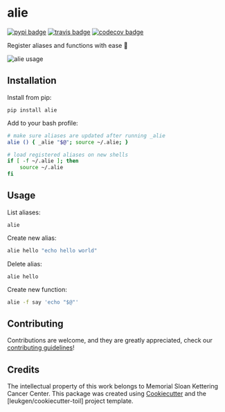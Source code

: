 # alie

[![pypi badge][pypi_badge]][pypi_base]
[![travis badge][travis_badge]][travis_base]
[![codecov badge][codecov_badge]][codecov_base]

Register aliases and functions with ease 👟

![alie usage][gif]

## Installation

Install from pip:

    pip install alie

Add to your bash profile:

```bash
# make sure aliases are updated after running _alie
alie () { _alie "$@"; source ~/.alie; }

# load registered aliases on new shells
if [ -f ~/.alie ]; then
    source ~/.alie
fi
```

## Usage

List aliases:

    alie

Create new alias:

```bash
alie hello "echo hello world"
```

Delete alias:

    alie hello

Create new function:

```bash
alie -f say 'echo "$@"'
```

## Contributing

Contributions are welcome, and they are greatly appreciated, check our [contributing guidelines](.github/CONTRIBUTING.md)!

## Credits

The intellectual property of this work belongs to Memorial Sloan Kettering Cancer Center. This package was created using [Cookiecutter] and the [leukgen/cookiecutter-toil] project template.

[cookiecutter]: https://github.com/audreyr/cookiecutter
[codecov_badge]: https://codecov.io/gh/jsmedmar/alie/branch/master/graph/badge.svg
[codecov_base]: https://codecov.io/gh/jsmedmar/alie
[pypi_badge]: https://img.shields.io/pypi/v/alie.svg
[pypi_base]: https://pypi.python.org/pypi/alie
[travis_badge]: https://img.shields.io/travis/jsmedmar/alie.svg
[travis_base]: https://travis-ci.org/jsmedmar/alie
[gif]: https://user-images.githubusercontent.com/8843150/44878536-22374a00-ac75-11e8-8ed0-6d69efd2c495.gif
